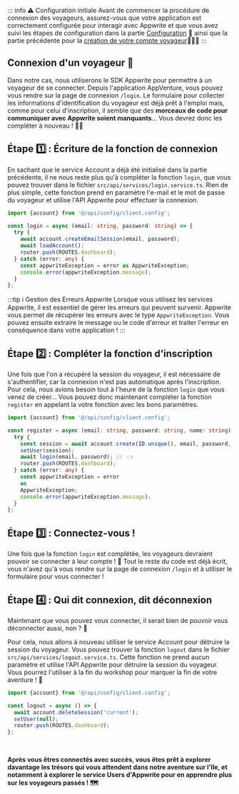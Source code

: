 <Hero
title="Connexion des Voyageurs 🔐"
image="/assets/workshop/authentication/house-island.jpeg"
description="Nous voici arrivés devant la batisse, la prochaine étape de notre voyage : la connexion des voyageurs.
Avant de pouvoir déverrouiller l'indice qui nous attend, nous devons d'abord accéder à notre application en étant
connecté. Dans cette section, nous allons explorer en détail le processus de connexion et déconnexion et comment
il peut être géré avec Appwrite 🔐"
/>

::: info ⚠️ Configuration initiale
Avant de commencer la procédure de connexion des voyageurs, assurez-vous que votre application est correctement
configurée pour interagir avec Appwrite et que vous avez suivi les étapes de configuration dans la
partie [Configuration](/workshop/configuration/appwrite-configuration) 📝 ainsi que la
partie précédente pour la [création de votre compte voyageur](/workshop/authentication/register)👩🏼‍✈️
:::

## Connexion d'un voyageur 🚪

Dans notre cas, nous utiliserons le SDK Appwrite pour permettre à un voyageur de se connecter. Depuis l'application
AppVenture, vous pouvez vous rendre sur la page de connexion `/login`. Le formulaire pour collecter les informations
d'identification du voyageur est déjà prêt à l'emploi mais, comme pour celui d'inscription, il semble que des **morceaux
de code pour communiquer avec Appwrite soient manquants**... Vous devrez donc les compléter à nouveau ! 🧑‍🔧

## Étape 1️⃣ : Écriture de la fonction de connexion

En sachant que le service Account a déjà été initialisé dans la partie précédente, il ne nous reste plus qu'à
compléter la fonction `login`, que vous pouvez trouver dans le fichier `src/api/services/login.service.ts`. Rien de
plus simple, cette fonction prend en paramètre l'e-mail et le mot de passe du voyageur et utilise l'API Appwrite pour
effectuer la connexion.

<Solution>

```ts
import {account} from '@/api/config/client.config';

const login = async (email: string, password: string) => {
  try {
    await account.createEmailSession(email, password);
    await loadAccount();
    router.push(ROUTES.dashboard);
  } catch (error: any) {
    const appwriteException = error as AppwriteException;
    console.error(appwriteException.message);
  }
};
```

</Solution>

:::tip ℹ️ Gestion des Erreurs Appwrite
Lorsque vous utilisez les services Appwrite, il est essentiel de gérer les erreurs qui peuvent survenir. Appwrite vous
permet de récupérer les erreurs avec le type `AppwriteException`. Vous pouvez ensuite extraire le message ou le code
d'erreur et traiter l'erreur en conséquence dans votre application !
:::

## Étape 2️⃣ : Compléter la fonction d'inscription

Une fois que l'on a récupéré la session du voyageur, il est nécessaire de s'authentifier, car
la connexion n'est pas automatique après l'inscription. Pour cela, nous avions besoin tout à l'heure de la
fonction `login` que vous venez de créer... Vous pouvez donc maintenant compléter la fonction `register` en appelant la
votre fonction avec les bons paramètres.

<Solution>

```ts
import {account} from '@/api/config/client.config';

const register = async (email: string, password: string, name: string) => {
  try {
    const session = await account.create(ID.unique(), email, password, name);
    setUser(session);
    await login(email, password); // 👈
    router.push(ROUTES.dashboard);
  } catch (error: any) {
    const appwriteException = error
    as
    AppwriteException;
    console.error(appwriteException.message);
  }
};
```

</Solution>

## Étape 3️⃣ : Connectez-vous !

Une fois que la fonction `login` est complétée, les voyageurs devraient pouvoir se connecter à leur compte ! 🥳 Tout le
reste du code est déjà écrit, vous n'avez qu'à vous rendre sur la page de connexion `/login` et à utiliser le formulaire
pour vous connecter !

## Étape 4️⃣ : Qui dit connexion, dit déconnexion

Maintenant que vous pouvez vous connecter, il serait bien de pouvoir vous déconnecter aussi, non ? 🤔

Pour cela, nous allons à nouveau utiliser le service Account pour détruire la session du voyageur. Vous pouvez trouver
la fonction `logout` dans le fichier `src/api/services/logout.service.ts`. Cette fonction ne prend aucun paramètre et
utilise l'API Appwrite pour détruire la session du voyageur. Vous pourrez l'utiliser à la fin du workshop pour marquer
la fin de votre aventure ! 🏁

<Solution>

```ts
import {account} from '@/api/config/client.config';

const logout = async () => {
  await account.deleteSession('current');
  setUser(null);
  router.push(ROUTES.dashboard);
};
```

</Solution>

<br />

**Après vous êtres connectés avec succès, vous êtes prêt à explorer davantage les trésors qui vous attendent dans notre
aventure sur l'île, et notamment à explorer le service Users d'Appwrite pour en apprendre plus sur les voyageurs
passés ! 🗺️**